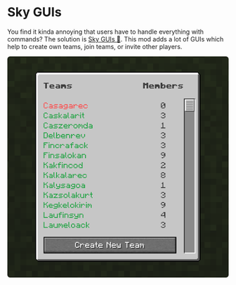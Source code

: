 # Sky GUIs
You find it kinda annoying that users have to handle everything with commands? The solution is 
[Sky GUIs 🔗](https://modrinth.com/mod/sky-guis). This mod adds a lot of GUIs which help to create
own teams, join teams, or invite other players.

![Sky GUIs logo](../../assets/projects/skyblock-builder/sky_guis.png)